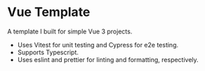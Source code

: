 # Vue Template
 
A template I built for simple Vue 3 projects. 

- Uses Vitest for unit testing and Cypress for e2e testing.
- Supports Typescript.
- Uses eslint and prettier for linting and formatting, respectively.
